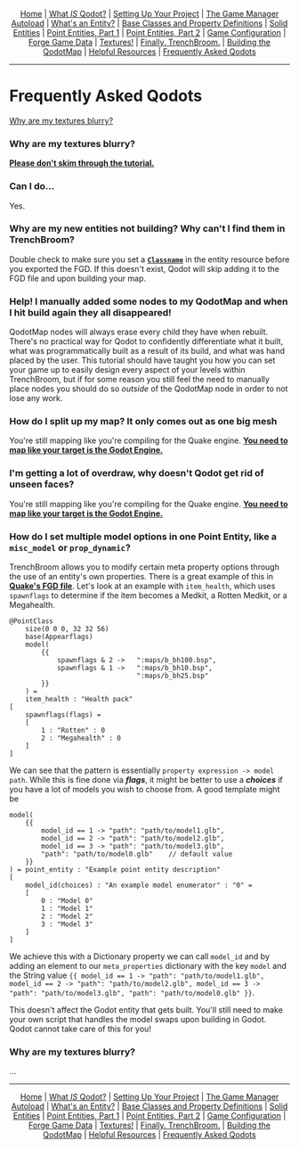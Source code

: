 <p align=center>
<a href="../readme.md">Home</a> |
<a href="qodot.md">What <i>IS</i> Qodot?</a> | 
<a href="setup.md">Setting Up Your Project</a> | 
<a href="gamemanager.md">The Game Manager Autoload</a> | 
<a href="entities.md">What's an Entity?</a> | 
<a href="baseclass.md">Base Classes and Property Definitions</a> | 
<a href="solidclass.md">Solid Entities</a> | 
<a href="pointclass.md">Point Entities, Part 1</a> | 
<a href="pointclass2.md">Point Entities, Part 2</a> | 
<a href="gameconfig.md">Game Configuration</a> | 
<a href="fgd.md">Forge Game Data</a> | 
<a href="textures.md">Textures!</a> | 
<a href="trenchbroom.md">Finally. TrenchBroom.</a> | 
<a href="qodotmap.md">Building the QodotMap</a> | 
<a href="resources.md">Helpful Resources</a> |
<a href="faq.md">Frequently Asked Qodots</a> 
</p>

---

# Frequently Asked Qodots

[Why are my textures blurry?](#why-are-my-textures-blurry)<br>

### Why are my textures blurry?

[**Please don't skim through the tutorial.**](textures.md#why-are-my-textures-blurry)

### Can I do...

Yes.

### Why are my new entities not building? Why can't I find them in TrenchBroom?

Double check to make sure you set a [**`Classname`**](entities.md#naming-patterns) in the entity resource before you exported the FGD. If this doesn't exist, Qodot will skip adding it to the FGD file and upon building your map.

### Help! I manually added some nodes to my QodotMap and when I hit build again they all disappeared!

QodotMap nodes will always erase every child they have when rebuilt. There's no practical way for Qodot to confidently differentiate what it built, what was programmatically built as a result of its build, and what was hand placed by the user. This tutorial should have taught you how you can set your game up to easily design every aspect of your levels within TrenchBroom, but if for some reason you still feel the need to manually place nodes you should do so *outside* of the QodotMap node in order to not lose any work.

### How do I split up my map? It only comes out as one big mesh

You're still mapping like you're compiling for the Quake engine. [**You need to map like your target is the Godot Engine.**](solidclass.md#why-not-worldspawn)

### I'm getting a lot of overdraw, why doesn't Qodot get rid of unseen faces?

You're still mapping like you're compiling for the Quake engine. [**You need to map like your target is the Godot Engine.**](trenchbroom.md#mapping-for-quake-godot)

### How do I set multiple model options in one Point Entity, like a `misc_model` or `prop_dynamic`?

TrenchBroom allows you to modify certain meta property options through the use of an entity's own properties. There is a great example of this in [**Quake's FGD file**](https://github.com/jonathanlinat/quake-leveldesign-starterkit/blob/master/trenchbroom/games/Quake/Quake.fgd). Let's look at an example with `item_health`, which uses `spawnflags` to determine if the item becomes a Medkit, a Rotten Medkit, or a Megahealth.

```
@PointClass
    size(0 0 0, 32 32 56)
    base(Appearflags)
    model(
        {{
            spawnflags & 2 ->   ":maps/b_bh100.bsp",
            spawnflags & 1 ->   ":maps/b_bh10.bsp",
                                ":maps/b_bh25.bsp"
        }}
    ) =
    item_health : "Health pack"
[
	spawnflags(flags) =
	[
		1 : "Rotten" : 0
		2 : "Megahealth" : 0
	]
]
```

We can see that the pattern is essentially `property expression -> model path`. While this is fine done via ***flags***, it might be better to use a ***choices*** if you have a lot of models you wish to choose from. A good template might be

```
model(
    {{
        model_id == 1 -> "path": "path/to/model1.glb",
        model_id == 2 -> "path": "path/to/model2.glb",
        model_id == 3 -> "path": "path/to/model3.glb",
        "path": "path/to/model0.glb"    // default value
    }}
) = point_entity : "Example point entity description"
[
    model_id(choices) : "An example model enumerator" : "0" =
    [
        0 : "Model 0"
        1 : "Model 1"
        2 : "Model 2"
        3 : "Model 3"
    ]
]
```

We achieve this with a Dictionary property we can call `model_id` and by adding an element to our `meta_properties` dictionary with the key `model` and the String value `{{ model_id == 1 -> "path": "path/to/model1.glb", model_id == 2 -> "path": "path/to/model2.glb", model_id == 3 -> "path": "path/to/model3.glb", "path": "path/to/model0.glb" }}`.

This doesn't affect the Godot entity that gets built. You'll still need to make your own script that handles the model swaps upon building in Godot. Qodot cannot take care of this for you!

### Why are my textures blurry?

...

---

<p align=center>
<a href="../readme.md">Home</a> |
<a href="qodot.md">What <i>IS</i> Qodot?</a> | 
<a href="setup.md">Setting Up Your Project</a> | 
<a href="gamemanager.md">The Game Manager Autoload</a> | 
<a href="entities.md">What's an Entity?</a> | 
<a href="baseclass.md">Base Classes and Property Definitions</a> | 
<a href="solidclass.md">Solid Entities</a> | 
<a href="pointclass.md">Point Entities, Part 1</a> | 
<a href="pointclass2.md">Point Entities, Part 2</a> | 
<a href="gameconfig.md">Game Configuration</a> | 
<a href="fgd.md">Forge Game Data</a> | 
<a href="textures.md">Textures!</a> | 
<a href="trenchbroom.md">Finally. TrenchBroom.</a> | 
<a href="qodotmap.md">Building the QodotMap</a> | 
<a href="resources.md">Helpful Resources</a> |
<a href="faq.md">Frequently Asked Qodots</a> 
</p>